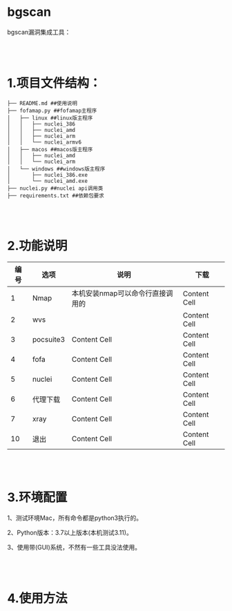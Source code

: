 # bgscan
bgscan漏洞集成工具：

<br>
<br>


# 1.项目文件结构：

```
├── README.md ##使用说明
├── fofamap.py ##fofamap主程序
│   ├── linux ##linux版主程序
│   │   ├── nuclei_386
│   │   ├── nuclei_amd
│   │   ├── nuclei_arm
│   │   └── nuclei_armv6
│   ├── macos ##macos版主程序
│   │   ├── nuclei_amd
│   │   └── nuclei_arm
│   └── windows ##windows版主程序
│       ├── nuclei_386.exe
│       └── nuclei_amd.exe
├── nuclei.py ##nuclei api调用类
├── requirements.txt ##依赖包要求
```

<br>
<br>

# 2.功能说明

| 编 号          | 选项           | 说明           | 下载         |
|  -------------| ------------- | ------------- | ------------- |
| 1  | Nmap  | 本机安装nmap可以命令行直接调用的  | Content Cell  |
| 2  | wvs  |   | Content Cell  |   Content Cell  |
| 3  | pocsuite3  | Content Cell  | Content Cell  |
| 4  | fofa    | Content Cell  | Content Cell  |
| 5  | nuclei  | Content Cell  | Content Cell  |
| 6  | 代理下载  | Content Cell  | Content Cell  |
| 7  | xray  | Content Cell  | Content Cell  |
| 10  | 退出  | Content Cell  | Content Cell  |
<br>
<br>

# 3.环境配置

1、测试环境Mac，所有命令都是python3执行的。

2、Python版本：3.7以上版本(本机测试3.11)。

3、使用带(GUI)系统，不然有一些工具没法使用。

<br>
<br>


# 4.使用方法

